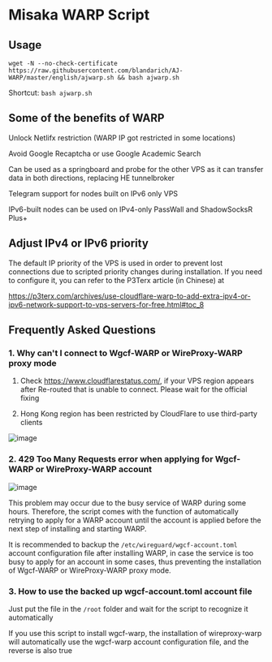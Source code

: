 # Misaka WARP Script

## Usage

```shell
wget -N --no-check-certificate https://raw.githubusercontent.com/blandarich/AJ-WARP/master/english/ajwarp.sh && bash ajwarp.sh
```

Shortcut: `bash ajwarp.sh`

## Some of the benefits of WARP

Unlock Netlifx restriction (WARP IP got restricted in some locations)

Avoid Google Recaptcha or use Google Academic Search

Can be used as a springboard and probe for the other VPS as it can transfer data in both directions, replacing HE tunnelbroker

Telegram support for nodes built on IPv6 only VPS

IPv6-built nodes can be used on IPv4-only PassWall and ShadowSocksR Plus+

## Adjust IPv4 or IPv6 priority

The default IP priority of the VPS is used in order to prevent lost connections due to scripted priority changes during installation. If you need to configure it, you can refer to the P3Terx article (in Chinese) at

https://p3terx.com/archives/use-cloudflare-warp-to-add-extra-ipv4-or-ipv6-network-support-to-vps-servers-for-free.html#toc_8

## Frequently Asked Questions

### 1. Why can't I connect to Wgcf-WARP or WireProxy-WARP proxy mode

1. Check https://www.cloudflarestatus.com/, if your VPS region appears after Re-routed that is unable to connect. Please wait for the official fixing

2. Hong Kong region has been restricted by CloudFlare to use third-party clients

![image](https://user-images.githubusercontent.com/96560028/160244784-25c40a97-d398-4d4f-9deb-d82c5e9b69ef.png)

### 2. 429 Too Many Requests error when applying for Wgcf-WARP or WireProxy-WARP account

![image](https://user-images.githubusercontent.com/96560028/163660825-bb989575-f165-4bd3-aa59-a8f747c4589e.png)

This problem may occur due to the busy service of WARP during some hours. Therefore, the script comes with the function of automatically retrying to apply for a WARP account until the account is applied before the next step of installing and starting WARP.

It is recommended to backup the `/etc/wireguard/wgcf-account.toml` account configuration file after installing WARP, in case the service is too busy to apply for an account in some cases, thus preventing the installation of Wgcf-WARP or WireProxy-WARP proxy mode.

### 3. How to use the backed up wgcf-account.toml account file

Just put the file in the `/root` folder and wait for the script to recognize it automatically

If you use this script to install wgcf-warp, the installation of wireproxy-warp will automatically use the wgcf-warp account configuration file, and the reverse is also true
